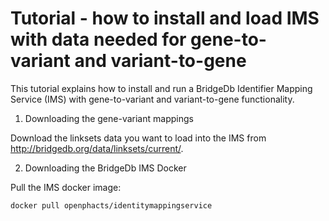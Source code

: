# Tutorial - how to install and load IMS with data needed for gene-to-variant and variant-to-gene

This tutorial explains how to install and run a BridgeDb Identifier Mapping Service (IMS)
with gene-to-variant and variant-to-gene functionality.

1. Downloading the gene-variant mappings

Download the linksets data you want to load into the IMS from http://bridgedb.org/data/linksets/current/.

2. Downloading the BridgeDb IMS Docker

Pull the IMS docker image:

```shell
docker pull openphacts/identitymappingservice
```

